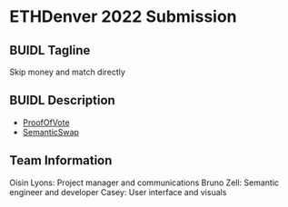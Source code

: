# ETHDenver 2022 Submission

## BUIDL Tagline

Skip money and match directly

## BUIDL Description

- [ProofOfVote](./ProofOfVote.md)
- [SemanticSwap](./SemanticSwap.md)

## Team Information

Oisin Lyons: Project manager and communications
Bruno Zell: Semantic engineer and developer
Casey: User interface and visuals
